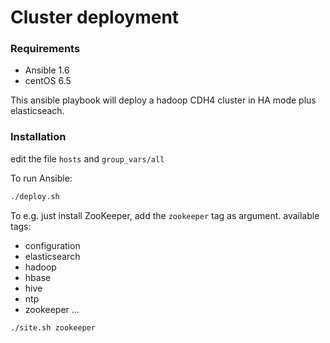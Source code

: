 Cluster deployment
=================

### Requirements
 * Ansible 1.6
 * centOS 6.5

This ansible playbook will deploy a hadoop CDH4 cluster in HA mode plus elasticseach.

### Installation

edit the file `hosts` and `group_vars/all`

To run Ansible:

```sh
./deploy.sh
```

To e.g. just install ZooKeeper, add the `zookeeper` tag as argument.
available tags: 
 * configuration
 * elasticsearch
 * hadoop
 * hbase
 * hive
 * ntp
 * zookeeper
...

```sh
./site.sh zookeeper
```
